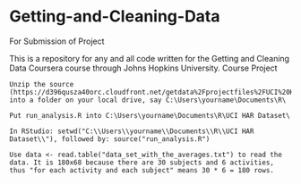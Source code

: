 # Getting-and-Cleaning-Data
For Submission of Project

This is a repository for any and all code written for the Getting and Cleaning Data Coursera course through Johns Hopkins University.
Course Project


    Unzip the source (https://d396qusza40orc.cloudfront.net/getdata%2Fprojectfiles%2FUCI%20HAR%20Dataset.zip) into a folder on your local drive, say C:\Users\yourname\Documents\R\

    Put run_analysis.R into C:\Users\yourname\Documents\R\UCI HAR Dataset\

    In RStudio: setwd("C:\\Users\\yourname\\Documents\\R\\UCI HAR Dataset\\"), followed by: source("run_analysis.R")

    Use data <- read.table("data_set_with_the_averages.txt") to read the data. It is 180x68 because there are 30 subjects and 6 activities, thus "for each activity and each subject" means 30 * 6 = 180 rows. 
